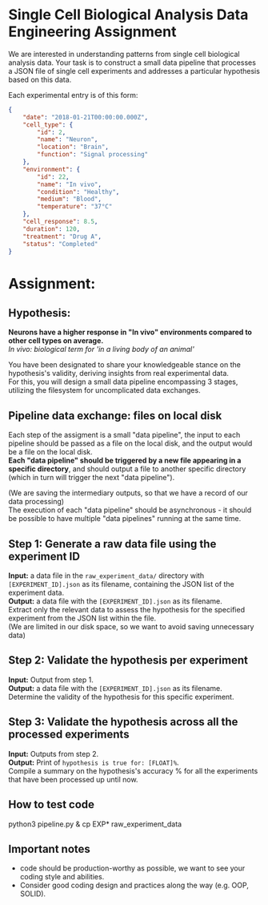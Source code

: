 # Single Cell Biological Analysis Data Engineering Assignment

We are interested in understanding patterns from single cell biological analysis data. Your task is to construct a small data pipeline that processes a JSON file of single cell experiments and addresses a particular hypothesis based on this data.

Each experimental entry is of this form:
```json
{
    "date": "2018-01-21T00:00:00.000Z",
    "cell_type": {
        "id": 2,
        "name": "Neuron",
        "location": "Brain",
        "function": "Signal processing"
    },
    "environment": {
        "id": 22,
        "name": "In vivo",
        "condition": "Healthy",
        "medium": "Blood",
        "temperature": "37°C"
    },
    "cell_response": 8.5,
    "duration": 120,
    "treatment": "Drug A",
    "status": "Completed"
}
```

# Assignment:
## Hypothesis:
**Neurons have a higher response in "In vivo" environments compared to other cell types on average.**<br>
_In vivo: biological term for 'in a living body of an animal'_<br>

You have been designated to share your knowledgeable stance on the hypothesis's validity, deriving insights from real experimental data.<br>
For this, you will design a small data pipeline encompassing 3 stages, utilizing the filesystem for uncomplicated data exchanges.<br>

## Pipeline data exchange: files on local disk
Each step of the assigment is a small "data pipeline", the input to each pipeline should be passed as a file on the local disk, and the output would be a file on the local disk.<br>
**Each "data pipeline" should be triggered by a new file appearing in a specific directory**, and should output a file to another specific directory (which in turn will trigger the next "data pipeline").<br>

(We are saving the intermediary outputs, so that we have a record of our data processing)<br>
The execution of each "data pipeline" should be asynchronous - it should be possible to have multiple "data pipelines" running at the same time.<br>


## Step 1: Generate a raw data file using the experiment ID
**Input:** a data file in the `raw_experiment_data/` directory with `[EXPERIMENT_ID].json` as its filename, containing the JSON list of the experiment data.<br>
**Output:** a data file with the `[EXPERIMENT_ID].json` as its filename.<br>
Extract only the relevant data to assess the hypothesis for the specified experiment from the JSON list within the file.<br>
(We are limited in our disk space, so we want to avoid saving unnecessary data)
 

## Step 2: Validate the hypothesis per experiment
**Input:** Output from step 1.<br>
**Output:** a data file with the `[EXPERIMENT_ID].json` as its filename.<br>
Determine the validity of the hypothesis for this specific experiment.


## Step 3: Validate the hypothesis across all the processed experiments
**Input:** Outputs from step 2.<br>
**Output:** Print of `hypothesis is true for: [FLOAT]%`.<br>
Compile a summary on the hypothesis's accuracy % for all the experiments that have been processed up until now.


## How to test code
python3 pipeline.py &
cp EXP* raw_experiment_data


## Important notes
* code should be production-worthy as possible, we want to see your coding style and abilities.
* Consider good coding design and practices along the way (e.g. OOP, SOLID).
